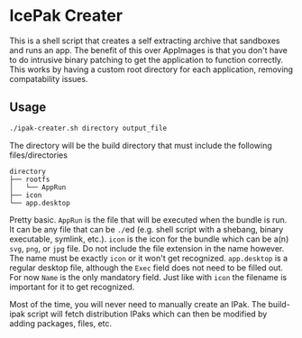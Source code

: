 # IcePak Creater

This is a shell script that creates a self extracting archive that sandboxes and runs an app. The benefit of this over AppImages is that you don't have to do intrusive binary patching to get the application to function correctly. This works by having a custom root directory for each application, removing compatability issues.

## Usage

```sh
./ipak-creater.sh directory output_file
```

The directory will be the build directory that must include the following files/directories

```
directory
├── rootfs
│   └── AppRun
├── icon
└── app.desktop
```

Pretty basic. `AppRun` is the file that will be executed when the bundle is run. It can be any file that can be  `./`ed (e.g. shell script with a shebang, binary executable, symlink, etc.). `icon` is the icon for the bundle which can be a(n) `svg`, `png`, or `jpg` file. Do not include the file extension in the name however. The name must be exactly `icon` or it won't get recognized. `app.desktop` is a regular desktop file, although the `Exec` field does not need to be filled out. For now `Name` is the only mandatory field. Just like with `icon` the filename is important for it to get recognized.

Most of the time, you will never need to manually create an IPak. The build-ipak script will
fetch distribution IPaks which can then be modified by adding packages, files, etc.